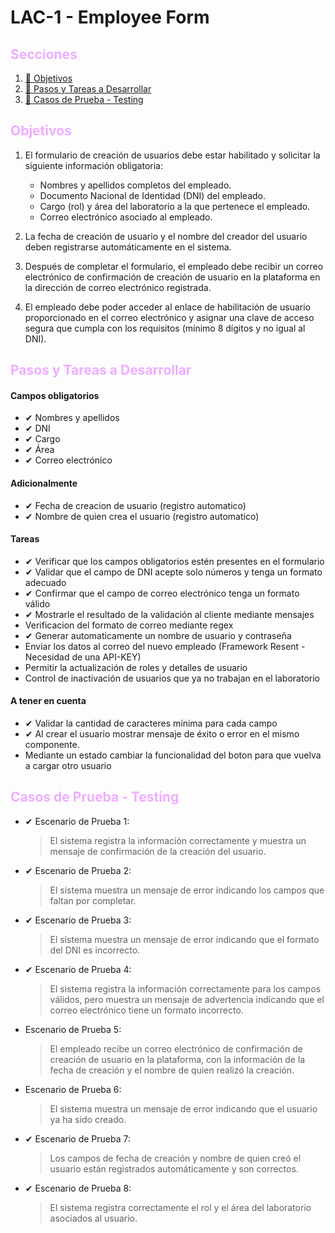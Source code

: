 # LAC-1 - Employee Form

## <font color="#efadff">Secciones</font>

1. [🎯 Objetivos](#objetivos)
2. [📎 Pasos y Tareas a Desarrollar](#pasos-y-tareas-a-desarrollar)
3. [🧾 Casos de Prueba - Testing](#casos-de-prueba---testing)

## <font color="#efadff">Objetivos</font>

1. El formulario de creación de usuarios debe estar habilitado y solicitar la siguiente información obligatoria:

   - Nombres y apellidos completos del empleado.
   - Documento Nacional de Identidad (DNI) del empleado.
   - Cargo (rol) y área del laboratorio a la que pertenece el empleado.
   - Correo electrónico asociado al empleado.

2. La fecha de creación de usuario y el nombre del creador del usuario deben registrarse automáticamente en el sistema.

3. Después de completar el formulario, el empleado debe recibir un correo electrónico de confirmación de creación de usuario en la plataforma en la dirección de correo electrónico registrada.

4. El empleado debe poder acceder al enlace de habilitación de usuario proporcionado en el correo electrónico y asignar una clave de acceso segura que cumpla con los requisitos (mínimo 8 dígitos y no igual al DNI).

## <font color="#efadff">Pasos y Tareas a Desarrollar</font>

#### Campos obligatorios

- ✔ Nombres y apellidos
- ✔ DNI
- ✔ Cargo
- ✔ Área
- ✔ Correo electrónico

#### Adicionalmente

- ✔ Fecha de creacion de usuario (registro automatico)
- ✔ Nombre de quien crea el usuario (registro automatico)

#### Tareas

- ✔ Verificar que los campos obligatorios estén presentes en el formulario
- ✔ Validar que el campo de DNI acepte solo números y tenga un formato adecuado
- ✔ Confirmar que el campo de correo electrónico tenga un formato válido
- ✔ Mostrarle el resultado de la validación al cliente mediante mensajes
- Verificacion del formato de correo mediante regex
- ✔ Generar automaticamente un nombre de usuario y contraseña
- Enviar los datos al correo del nuevo empleado (Framework Resent - Necesidad de una API-KEY)
- Permitir la actualización de roles y detalles de usuario
- Control de inactivación de usuarios que ya no trabajan en el laboratorio

#### A tener en cuenta

- ✔ Validar la cantidad de caracteres mínima para cada campo
- ✔ Al crear el usuario mostrar mensaje de éxito o error en el mismo componente.
- Mediante un estado cambiar la funcionalidad del boton para que vuelva a cargar otro usuario

## <font color="#efadff">Casos de Prueba - Testing</font>

- ✔ Escenario de Prueba 1:

  > El sistema registra la información correctamente y muestra un mensaje de confirmación de la creación del usuario.

- ✔ Escenario de Prueba 2:

  > El sistema muestra un mensaje de error indicando los campos que faltan por completar.

- ✔ Escenario de Prueba 3:

  > El sistema muestra un mensaje de error indicando que el formato del DNI es incorrecto.

- ✔ Escenario de Prueba 4:

  > El sistema registra la información correctamente para los campos válidos, pero muestra un mensaje de advertencia indicando que el correo electrónico tiene un formato incorrecto.

- Escenario de Prueba 5:

  > El empleado recibe un correo electrónico de confirmación de creación de usuario en la plataforma, con la información de la fecha de creación y el nombre de quien realizó la creación.

- Escenario de Prueba 6:

  > El sistema muestra un mensaje de error indicando que el usuario ya ha sido creado.

- ✔ Escenario de Prueba 7:

  > Los campos de fecha de creación y nombre de quien creó el usuario están registrados automáticamente y son correctos.

- ✔ Escenario de Prueba 8:
  > El sistema registra correctamente el rol y el área del laboratorio asociados al usuario.
